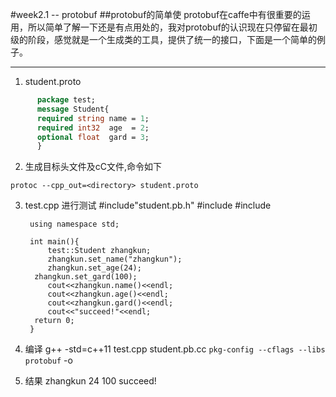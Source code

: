 #week2.1 -- protobuf
##protobuf的简单使
	  protobuf在caffe中有很重要的运用，所以简单了解一下还是有点用处的，我对protobuf的认识现在只停留在最初级的阶段，感觉就是一个生成类的工具，提供了统一的接口，下面是一个简单的例子。	

---

1. student.proto 
```proto
	  package test;
	  message Student{
      required string name = 1;
      required int32  age  = 2;
      optional float  gard = 3;
	  }
```
2. 生成目标头文件及cC文件,命令如下
```shell
protoc --cpp_out=<directory> student.proto
```
3. test.cpp 进行测试
		#include"student.pb.h"
		#include <string>
		#include <iostream>

		using namespace std;

		int main(){
    		test::Student zhangkun;
    		zhangkun.set_name("zhangkun");
    		zhangkun.set_age(24);
   		 zhangkun.set_gard(100);
    		cout<<zhangkun.name()<<endl;
    		cout<<zhangkun.age()<<endl;
    		cout<<zhangkun.gard()<<endl;
    		cout<<"succeed!"<<endl;
   		 return 0;
		}
4. 编译
		g++ -std=c++11 test.cpp student.pb.cc `pkg-config --cflags --libs protobuf` -o <binary>
5. 结果
		zhangkun
		24
		100
		succeed!





